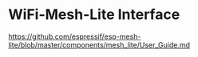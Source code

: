 # WiFi-Mesh-Lite Interface


[](Espressif.md#esp-mesh-lite)

https://github.com/espressif/esp-mesh-lite/blob/master/components/mesh_lite/User_Guide.md
